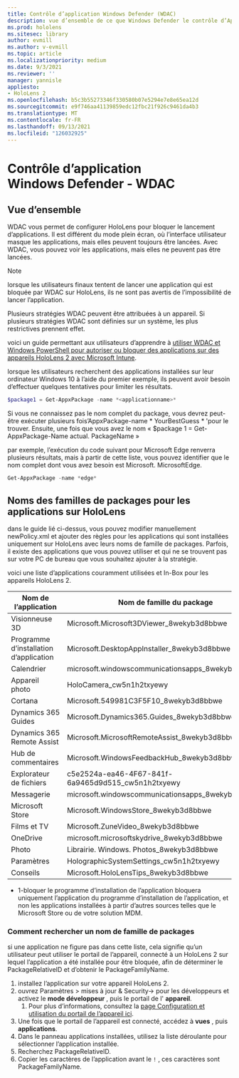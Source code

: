```yaml
---
title: Contrôle d’application Windows Defender (WDAC)
description: vue d’ensemble de ce que Windows Defender le contrôle d’Application et comment l’utiliser pour gérer des appareils de réalité mixte HoloLens.
ms.prod: hololens
ms.sitesec: library
author: evmill
ms.author: v-evmill
ms.topic: article
ms.localizationpriority: medium
ms.date: 9/3/2021
ms.reviewer: ''
manager: yannisle
appliesto:
- HoloLens 2
ms.openlocfilehash: b5c3b55273346f330580b07e5294e7e8e65ea12d
ms.sourcegitcommit: e9f746aa41139859edc12fbc21f926c9461da4b3
ms.translationtype: MT
ms.contentlocale: fr-FR
ms.lasthandoff: 09/13/2021
ms.locfileid: "126032925"
---
```

# <a name="windows-defender-application-control---wdac"></a>Contrôle d’application Windows Defender - WDAC

## <a name="overview"></a>Vue d’ensemble

WDAC vous permet de configurer HoloLens pour bloquer le lancement d’applications. Il est différent du mode plein écran, où l’interface utilisateur masque les applications, mais elles peuvent toujours être lancées. Avec WDAC, vous pouvez voir les applications, mais elles ne peuvent pas être lancées.

> [!NOTE]
> lorsque les utilisateurs finaux tentent de lancer une application qui est bloquée par WDAC sur HoloLens, ils ne sont pas avertis de l’impossibilité de lancer l’application.

Plusieurs stratégies WDAC peuvent être attribuées à un appareil. Si plusieurs stratégies WDAC sont définies sur un système, les plus restrictives prennent effet. 

voici un guide permettant aux utilisateurs d’apprendre à [utiliser WDAC et Windows PowerShell pour autoriser ou bloquer des applications sur des appareils HoloLens 2 avec Microsoft Intune](/mem/intune/configuration/custom-profile-hololens).

lorsque les utilisateurs recherchent des applications installées sur leur ordinateur Windows 10 à l’aide du premier exemple, ils peuvent avoir besoin d’effectuer quelques tentatives pour limiter les résultats.

```powershell
$package1 = Get-AppxPackage -name *<applicationname>*
``` 

Si vous ne connaissez pas le nom complet du package, vous devrez peut-être exécuter plusieurs fois’AppxPackage-name \* YourBestGuess \* 'pour le trouver. Ensuite, une fois que vous avez le nom « $package 1 = Get-AppxPackage-Name actual. PackageName »

par exemple, l’exécution du code suivant pour Microsoft Edge renverra plusieurs résultats, mais à partir de cette liste, vous pouvez identifier que le nom complet dont vous avez besoin est Microsoft. MicrosoftEdge.

```powershell
Get-AppxPackage -name *edge*
``` 

## <a name="package-family-names-for-apps-on-hololens"></a>Noms des familles de packages pour les applications sur HoloLens

dans le guide lié ci-dessus, vous pouvez modifier manuellement newPolicy.xml et ajouter des règles pour les applications qui sont installées uniquement sur HoloLens avec leurs noms de famille de packages. Parfois, il existe des applications que vous pouvez utiliser et qui ne se trouvent pas sur votre PC de bureau que vous souhaitez ajouter à la stratégie.

voici une liste d’applications couramment utilisées et In-Box pour les appareils HoloLens 2.

| Nom de l’application                   | Nom de famille du package                                |
|----------------------------|----------------------------------------------------|
| Visionneuse 3D                  | Microsoft.Microsoft3DViewer_8wekyb3d8bbwe          |
| Programme d’installation d’application              | Microsoft.DesktopAppInstaller_8wekyb3d8bbwe <sup>1</sup>         |
| Calendrier                   | microsoft.windowscommunicationsapps_8wekyb3d8bbwe  |
| Appareil photo                     | HoloCamera_cw5n1h2txyewy                           |
| Cortana                    | Microsoft.549981C3F5F10_8wekyb3d8bbwe              |
| Dynamics 365 Guides        | Microsoft.Dynamics365.Guides_8wekyb3d8bbwe         |
| Dynamics 365 Remote Assist | Microsoft.MicrosoftRemoteAssist_8wekyb3d8bbwe      |
| Hub de commentaires               | Microsoft.WindowsFeedbackHub_8wekyb3d8bbwe         |
| Explorateur de fichiers              | c5e2524a-ea46-4F67-841f-6a9465d9d515_cw5n1h2txyewy |
| Messagerie                       | microsoft.windowscommunicationsapps_8wekyb3d8bbwe  |
| Microsoft Store            | Microsoft.WindowsStore_8wekyb3d8bbwe               |
| Films et TV                | Microsoft.ZuneVideo_8wekyb3d8bbwe                  |
| OneDrive                   | microsoft.microsoftskydrive_8wekyb3d8bbwe          |
| Photo                     | Librairie. Windows. Photos_8wekyb3d8bbwe             |
| Paramètres                   | HolographicSystemSettings_cw5n1h2txyewy            |
| Conseils                       | Microsoft.HoloLensTips_8wekyb3d8bbwe               |

- 1-bloquer le programme d’installation de l’application bloquera uniquement l’application du programme d’installation de l’application, et non les applications installées à partir d’autres sources telles que le Microsoft Store ou de votre solution MDM.

### <a name="how-to-find-a-package-family-name"></a>Comment rechercher un nom de famille de packages

si une application ne figure pas dans cette liste, cela signifie qu’un utilisateur peut utiliser le portail de l’appareil, connecté à un HoloLens 2 sur lequel l’application a été installée pour être bloquée, afin de déterminer le PackageRelativeID et d’obtenir le PackageFamilyName.

1. installez l’application sur votre appareil HoloLens 2. 
1. ouvrez Paramètres > mises à jour & Security-> pour les développeurs et activez le **mode développeur** , puis le portail de l' **appareil**. 
    1. Pour plus d’informations, consultez la [page Configuration et utilisation du portail de l’appareil ici](/windows/mixed-reality/develop/platform-capabilities-and-apis/using-the-windows-device-portal).
1. Une fois que le portail de l’appareil est connecté, accédez à **vues** , puis **applications**. 
1. Dans le panneau applications installées, utilisez la liste déroulante pour sélectionner l’application installée. 
1. Recherchez PackageRelativeID. 
1. Copier les caractères de l’application avant le `!` , ces caractères sont PackageFamilyName.

